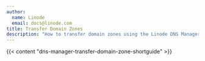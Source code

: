 ```yaml
---
author:
  name: Linode
  email: docs@linode.com
title: Transfer Domain Zones
description: "How to transfer domain zones using the Linode DNS Manager."
---
```


{{< content "dns-manager-transfer-domain-zone-shortguide" >}}